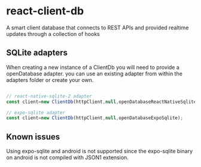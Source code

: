# react-client-db
A smart client database that connects to REST APIs and provided realtime updates through a collection of hooks

## SQLite adapters
When creating a new instance of a ClientDb you will need to provide a openDatabase adapter.
you can use an existing adapter from within the adapters folder or create your own.

``` typescript

// react-native-sqlite-2 adapter
const client=new ClientDb(httpClient,null,openDatabaseReactNativeSqlite2);

// expo-sqlite adapter
const client=new ClientDb(httpClient,null,openDatabaseExpoSqlite);

```

## Known issues
Using expo-sqlite and android is not supported since the expo-sqlite binary on android is not
compiled with JSON1 extension.
